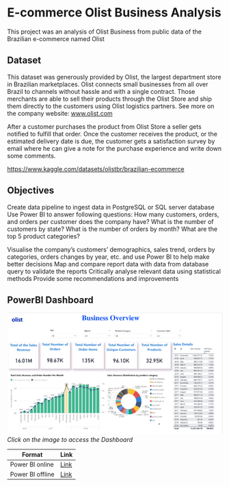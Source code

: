 # E-commerce Olist Business Analysis
This project was an analysis of Olist Business from public data of the Brazilian e-commerce named Olist

## Dataset
This dataset was generously provided by Olist, the largest department store in Brazilian marketplaces. Olist connects small businesses from all over Brazil to channels without hassle and with a single contract. Those merchants are able to sell their products through the Olist Store and ship them directly to the customers using Olist logistics partners. See more on the company website: www.olist.com

After a customer purchases the product from Olist Store a seller gets notified to fulfill that order. Once the customer receives the product, or the estimated delivery date is due, the customer gets a satisfaction survey by email where he can give a note for the purchase experience and write down some comments.

https://www.kaggle.com/datasets/olistbr/brazilian-ecommerce



## Objectives

Create data pipeline to ingest data in PostgreSQL or SQL server database
Use Power BI to answer following questions:
How many customers, orders, and orders per customer does the company have?
What is the number of customers by state?
What is the number of orders by month?
What are the top 5 product categories?

Visualise the company’s customers’ demographics, sales trend, orders by categories, orders changes by year, etc. and use Power BI to help make better decisions
Map and compare report data with data from database query to validate the reports
Critically analyse relevant data using statistical methods
Provide some recommendations and improvements


## PowerBI Dashboard
![Dashboard](https://github.com/zoyimok/Olist/blob/main/dashboard/business_overview.png)
*Click on the image to access the Dashboard*


| Format | Link |
|--|--|
|Power BI online|[Link](https://app.powerbi.com/view?r=eyJrIjoiYTYxN2U3ZWQtODU2ZS00ZDk5LTllODMtNWIwMDQ4NjNiZmYwIiwidCI6IjY5Zjg3NmFmLTI0NzItNDM1OS1iNmMwLTM0NmQ0Njk5NzdkMiIsImMiOjEwfQ%3D%3D)|
|Power BI offline|[Link](https://github.com/zoyimok/Olist/blob/main/dashboard/Olist_final_project(1).pdf)|

